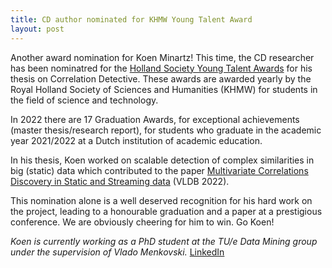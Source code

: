```yaml
---
title: CD author nominated for KHMW Young Talent Award
layout: post
---
```

Another award nomination for Koen Minartz! This time, the CD researcher has been nominatred for the [Holland Society Young Talent Awards](https://khmw.nl/information-and-nomination-young-talent-graduation-awards-2022/) for his thesis on Correlation Detective. These awards are awarded yearly by the Royal Holland Society of Sciences and Humanities (KHMW) for students in the field of science and technology.

<!-- more -->

In 2022 there are 17 Graduation Awards, for exceptional achievements (master thesis/research report), for students who graduate in the academic year 2021/2022 at a Dutch institution of academic education. 

In his thesis, Koen worked on scalable detection of complex similarities in big (static) data which contributed to the paper [Multivariate Correlations Discovery in Static and Streaming data](https://vldb.org/pvldb/vol15/p1266-papapetrou.pdf) (VLDB 2022).

This nomination alone is a well deserved recognition for his hard work on the project, leading to a honourable graduation and a paper at a prestigious conference.
We are obviously cheering for him to win. 
Go Koen!

*Koen is currently working as a PhD student at the TU/e Data Mining group under the supervision of Vlado Menkovski.*
[LinkedIn](https://www.linkedin.com/in/koen-minartz/)
